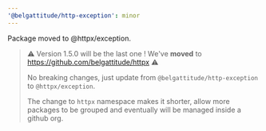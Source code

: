 ```yaml
---
'@belgattitude/http-exception': minor
---
```


Package moved to @httpx/exception.
 
> ⚠️ Version 1.5.0 will be the last one ! We've **moved** to https://github.com/belgattitude/httpx ⚠️
>
> No breaking changes, just update from `@belgattitude/http-exception` to `@httpx/exception`.
> 
> The change to `httpx` namespace makes it shorter, allow more
> packages to be grouped and eventually will be managed inside a github org.
